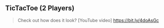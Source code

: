 ## **TicTacToe (2 Players)**

> Check out how does it look?
[YouTube video]
> https://bit.ly/4doAsGc
